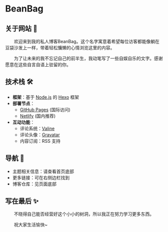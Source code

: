 # BeanBag 

## 关于网站 📝

　　欢迎来到我的私人博客BeanBag。这个名字寓意着希望每位访客都能像躺在豆袋沙发上一样，带着轻松慵懒的心情浏览这里的内容。

　　为了让未来的我不忘记自己的前半生，我动笔写了一些自娱自乐的文字。感谢愿意在这些自言自语上驻留的你。

## 技术栈 🛠️

- **框架**：基于 [Node.js](https://nodejs.org/) 的 [Hexo](https://github.com/hexojs/hexo) 框架
- **部署节点**：
  - [GitHub Pages](https://beanhary.github.io/) (国际访问)
  - [Netlify](https://beanbag-harry.netlify.app/) (国内推荐)
- **互动功能**：
  - 评论系统：[Valine](https://valine.js.org/)
  - 评论头像：[Gravatar](http://cn.gravatar.com/)
  - 内容订阅：RSS 支持

## 导航 🧭

- 主题相关信息：请查看首页底部
- 更多链接：可在右侧边栏找到
- 博客仓库：见页面底部

## 写在最后 ✨

　　不晓得自己能否经营好这个小小的树洞，所以我正在努力学习更多东西。

　　祝大家生活愉快~
